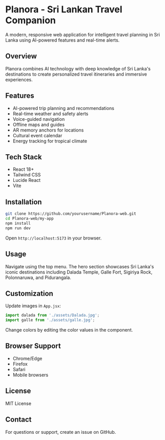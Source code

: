 # Planora - Sri Lankan Travel Companion

A modern, responsive web application for intelligent travel planning in Sri Lanka using AI-powered features and real-time alerts.

## Overview

Planora combines AI technology with deep knowledge of Sri Lanka's destinations to create personalized travel itineraries and immersive experiences.

## Features

- AI-powered trip planning and recommendations
- Real-time weather and safety alerts
- Voice-guided navigation
- Offline maps and guides
- AR memory anchors for locations
- Cultural event calendar
- Energy tracking for tropical climate

## Tech Stack

- React 18+
- Tailwind CSS
- Lucide React
- Vite

## Installation
```bash
git clone https://github.com/yourusername/Planora-web.git
cd Planora-web/my-app
npm install
npm run dev
```

Open `http://localhost:5173` in your browser.

## Usage

Navigate using the top menu. The hero section showcases Sri Lanka's iconic destinations including Dalada Temple, Galle Fort, Sigiriya Rock, Polonnaruwa, and Pidurangala.

## Customization

Update images in `App.jsx`:
```javascript
import dalada from './assets/Dalada.jpg';
import galle from './assets/galle.jpg';
```

Change colors by editing the color values in the component.

## Browser Support

- Chrome/Edge
- Firefox
- Safari
- Mobile browsers

## License

MIT License

## Contact

For questions or support, create an issue on GitHub.
